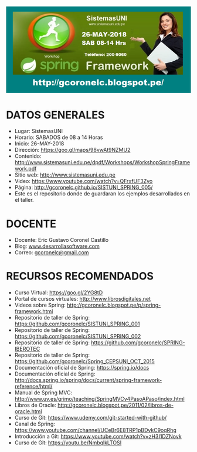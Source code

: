 ![Spring Framework](https://raw.githubusercontent.com/gcoronelc/SISTUNI_SPRING_005/master/Spring05.jpg)


# DATOS GENERALES

- Lugar: SistemasUNI
- Horario: SABADOS de 08 a 14 Horas
- Inicio: 26-MAY-2018
- Dirección: https://goo.gl/maps/98vwAt9NZMU2
- Contenido: http://www.sistemasuni.edu.pe/dpdf/Workshops/WorkshopSpringFramework.pdf
- Sitio web: http://www.sistemasuni.edu.pe
- Video: https://www.youtube.com/watch?v=QFrxfUF3Zyo
- Página: http://gcoronelc.github.io/SISTUNI_SPRING_005/
- Este es el repositorio donde de guardaran los ejemplos desarrollados en el taller.


# DOCENTE

- Docente: Eric Gustavo Coronel Castillo
- Blog: www.desarrollasoftware.com
- Correo: gcoronelc@gmail.com

# RECURSOS RECOMENDADOS

- Curso Virtual: https://goo.gl/2YG8tD
- Portal de cursos virtuales: http://www.librosdigitales.net
- Videos sobre Spring: http://gcoronelc.blogspot.pe/p/spring-framework.html
- Repositorio de taller de Spring: https://github.com/gcoronelc/SISTUNI_SPRING_001
- Repositorio de taller de Spring: https://github.com/gcoronelc/SISTUNI_SPRING_002
- Repositorio de taller de Spring: https://github.com/gcoronelc/SPRING-IBEROTEC
- Repositorio de taller de Spring: https://github.com/gcoronelc/Spring_CEPSUNI_OCT_2015
- Documentación oficial de Spring: https://spring.io/docs
- Documentación oficial de Spring: http://docs.spring.io/spring/docs/current/spring-framework-reference/html/
- Manual de Spring MVC: http://www.uv.es/grimo/teaching/SpringMVCv4PasoAPaso/index.html
- Libros de Oracle: http://gcoronelc.blogspot.pe/2011/02/libros-de-oracle.html
- Curso de Git: https://www.udemy.com/git-started-with-github/
- Canal de Spring: https://www.youtube.com/channel/UCeBr6E8TRP1pBDvkC9oqRhg
- Introducción a Git: https://www.youtube.com/watch?v=zH3I1DZNovk
- Curso de Git: https://youtu.be/NmbqlkLTOSI





